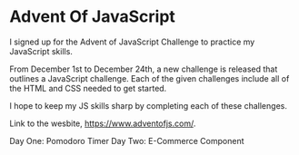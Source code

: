 # Advent Of JavaScript

I signed up for the Advent of JavaScript Challenge to practice my JavaScript skills. 

From December 1st to December 24th, a new challenge is released that outlines a JavaScript challenge. Each of the given challenges include all of the HTML and CSS needed to get started. 

I hope to keep my JS skills sharp by completing each of these challenges.

Link to the wesbite, https://www.adventofjs.com/. 

Day One: Pomodoro Timer
Day Two: E-Commerce Component